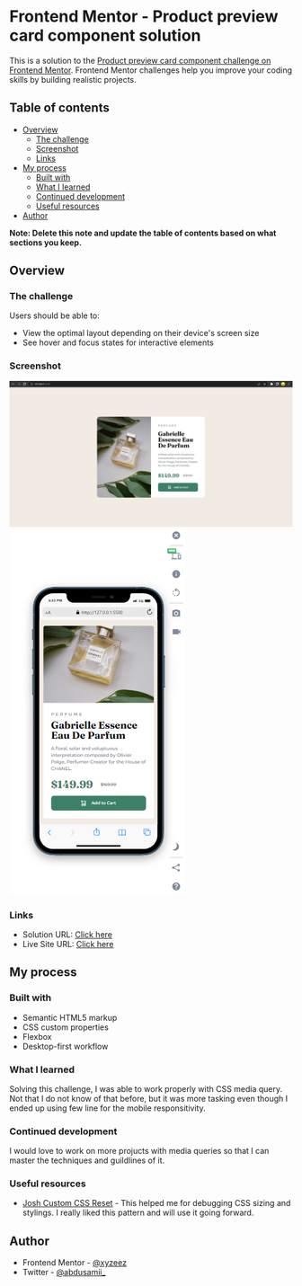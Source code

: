 # Frontend Mentor - Product preview card component solution

This is a solution to the [Product preview card component challenge on Frontend Mentor](https://www.frontendmentor.io/challenges/product-preview-card-component-GO7UmttRfa). Frontend Mentor challenges help you improve your coding skills by building realistic projects. 

## Table of contents

- [Overview](#overview)
  - [The challenge](#the-challenge)
  - [Screenshot](#screenshot)
  - [Links](#links)
- [My process](#my-process)
  - [Built with](#built-with)
  - [What I learned](#what-i-learned)
  - [Continued development](#continued-development)
  - [Useful resources](#useful-resources)
- [Author](#author)

**Note: Delete this note and update the table of contents based on what sections you keep.**

## Overview

### The challenge

Users should be able to:

- View the optimal layout depending on their device's screen size
- See hover and focus states for interactive elements

### Screenshot

![](./images/Desktop%20View%20Screenshot.png)
![](./images/Mobile%20View%20Screenshot.png)


### Links

- Solution URL: [Click here](https://your-solution-url.com)
- Live Site URL: [Click here](https://femc-product-preview-card.netlify.app/)

## My process

### Built with

- Semantic HTML5 markup
- CSS custom properties
- Flexbox
- Desktop-first workflow

### What I learned

Solving this challenge, I was able to work properly with CSS media query. Not that I do not know of that before, but it was more tasking even though I ended up using few line for the mobile responsitivity.

### Continued development

I would love to work on more projucts with media queries so that I can master the techniques and guildlines of it.

### Useful resources

- [Josh Custom CSS Reset](https://www.joshwcomeau.com/css/custom-css-reset/) - This helped me for debugging CSS sizing and stylings. I really liked this pattern and will use it going forward.

## Author

- Frontend Mentor - [@xyzeez](https://www.frontendmentor.io/profile/xyzeez)
- Twitter - [@abdusamii_](https://twitter.com/abdusamii_)
